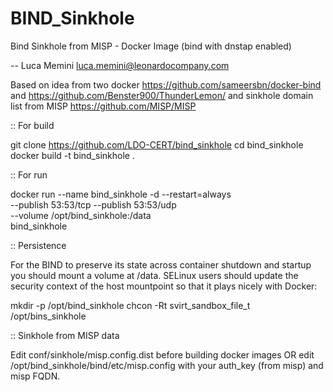 # BIND_Sinkhole

Bind Sinkhole from MISP - Docker Image (bind with dnstap enabled)

-- Luca Memini <luca.memini@leonardocompany.com>

Based on idea from two docker https://github.com/sameersbn/docker-bind and https://github.com/Benster900/ThunderLemon/ 
and sinkhole domain list from MISP https://github.com/MISP/MISP

:: For build

git clone https://github.com/LDO-CERT/bind_sinkhole
cd bind_sinkhole
docker build -t bind_sinkhole .

:: For run


docker run --name bind_sinkhole -d --restart=always \
  --publish 53:53/tcp --publish 53:53/udp \
  --volume /opt/bind_sinkhole:/data \
  bind_sinkhole


:: Persistence

For the BIND to preserve its state across container shutdown and startup you should mount a volume at /data.
SELinux users should update the security context of the host mountpoint so that it plays nicely with Docker:

mkdir -p /opt/bind_sinkhole
chcon -Rt svirt_sandbox_file_t /opt/bins_sinkhole


:: Sinkhole from MISP data

Edit conf/sinkhole/misp.config.dist before building docker images OR edit
/opt/bind_sinkhole/bind/etc/misp.config with your auth_key (from misp) and misp FQDN.


